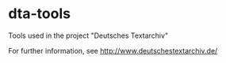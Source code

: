 dta-tools
=========

Tools used in the project "Deutsches Textarchiv"

For further information, see http://www.deutschestextarchiv.de/
